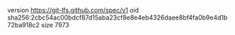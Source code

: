 version https://git-lfs.github.com/spec/v1
oid sha256:2cbc54ac00bdcf87d15aba23cf8e8e4eb4326daee8bf4fa0b9e4d1b72ba918c2
size 7973
